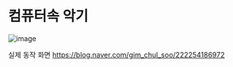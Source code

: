 # 컴퓨터속 악기

![image](https://github.com/user-attachments/assets/02e8611d-2737-4248-a1cc-6693f6b84809)




실제 동작 화면
https://blog.naver.com/gim_chul_soo/222254186972

